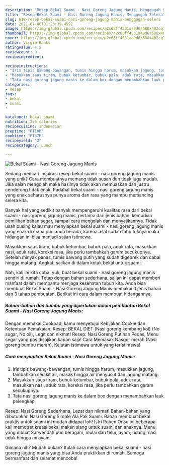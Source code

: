 ```yaml
---
description: "Resep Bekal Suami - Nasi Goreng Jagung Manis, Menggugah Selera"
title: "Resep Bekal Suami - Nasi Goreng Jagung Manis, Menggugah Selera"
slug: 618-resep-bekal-suami-nasi-goreng-jagung-manis-menggugah-selera
date: 2021-07-06T01:23:39.459Z
image: https://img-global.cpcdn.com/recipes/a2c68ff4531aa9d6/680x482cq70/bekal-suami-nasi-goreng-jagung-manis-foto-resep-utama.jpg
thumbnail: https://img-global.cpcdn.com/recipes/a2c68ff4531aa9d6/680x482cq70/bekal-suami-nasi-goreng-jagung-manis-foto-resep-utama.jpg
cover: https://img-global.cpcdn.com/recipes/a2c68ff4531aa9d6/680x482cq70/bekal-suami-nasi-goreng-jagung-manis-foto-resep-utama.jpg
author: Virgie Banks
ratingvalue: 4.5
reviewcount: 9
recipeingredient:

recipeinstructions:
- "Iris tipis bawang-bawangan, tumis hingga harum, masukkan jagung, tambahkan sedikit air, masak hingga air menyusut dan jagung matang."
- "Masukkan saus tiram, bubuk ketumbar, bubuk pala, aduk rata, masukkan nasi, aduk rata, koreksi rasa, jika perlu tambahkan garam secukupnya."
- "Tata nasi goreng jagung manis ke dalam box dengan menambahkan lauk pelengkap."
categories:
- Resep
tags:
- bekal
- suami
- 

katakunci: bekal suami  
nutrition: 236 calories
recipecuisine: Indonesian
preptime: "PT10M"
cooktime: "PT37M"
recipeyield: "2"
recipecategory: Lunch

---
```



![Bekal Suami - Nasi Goreng Jagung Manis](https://img-global.cpcdn.com/recipes/a2c68ff4531aa9d6/680x482cq70/bekal-suami-nasi-goreng-jagung-manis-foto-resep-utama.jpg)

Sedang mencari inspirasi resep bekal suami - nasi goreng jagung manis yang unik? Cara membuatnya memang tidak susah dan tidak juga mudah. Jika salah mengolah maka hasilnya tidak akan memuaskan dan justru cenderung tidak enak. Padahal bekal suami - nasi goreng jagung manis yang enak seharusnya punya aroma dan rasa yang mampu memancing selera kita.

Banyak hal yang sedikit banyak mempengaruhi kualitas rasa dari bekal suami - nasi goreng jagung manis, pertama dari jenis bahan, kemudian pemilihan bahan segar, sampai cara mengolah dan menyajikannya. Tidak usah pusing kalau mau menyiapkan bekal suami - nasi goreng jagung manis yang enak di mana pun anda berada, karena asal sudah tahu triknya maka hidangan ini bisa menjadi sajian istimewa.

Masukkan saus tiram, bubuk ketumbar, bubuk pala, aduk rata, masukkan nasi, aduk rata, koreksi rasa, jika perlu tambahkan garam secukupnya. Setelah minyak panas, tumis bawang putih yang sudah digeprek dan cabai hingga matang. Angkat, sajikan di dalam kotak bekal untuk suami.


Nah, kali ini kita coba, yuk, buat bekal suami - nasi goreng jagung manis sendiri di rumah. Tetap dengan bahan sederhana, sajian ini dapat memberi manfaat dalam membantu menjaga kesehatan tubuh kita. Anda bisa membuat Bekal Suami - Nasi Goreng Jagung Manis memakai 0 jenis bahan dan 3 tahap pembuatan. Berikut ini cara dalam membuat hidangannya.

<!--inarticleads1-->

##### Bahan-bahan dan bumbu yang diperlukan dalam pembuatan Bekal Suami - Nasi Goreng Jagung Manis:



Dengan memakai Cookpad, kamu menyetujui Kebijakan Cookie dan Ketentuan Pemakaian. Resep: BEKAL DIET (Nasi goreng kembang kol) (No sugar, No oil), Legit dan nikmat! Resep: Nasi Goreng Putihan Pedas, Menu segar yang pas disajikan kapan saja! Cara Memasak Nasgor merah (Nasi goreng bumbu merah), Kejutan istimewa untuk yang teristimewa! 

<!--inarticleads2-->

##### Cara menyiapkan Bekal Suami - Nasi Goreng Jagung Manis:

1. Iris tipis bawang-bawangan, tumis hingga harum, masukkan jagung, tambahkan sedikit air, masak hingga air menyusut dan jagung matang.
1. Masukkan saus tiram, bubuk ketumbar, bubuk pala, aduk rata, masukkan nasi, aduk rata, koreksi rasa, jika perlu tambahkan garam secukupnya.
1. Tata nasi goreng jagung manis ke dalam box dengan menambahkan lauk pelengkap.


Resep: Nasi Goreng Sederhana, Lezat dan nikmat! Bahan-bahan yang dibutuhkan Nasi Goreng Simple Ala Pak Suami. Bahan membuat bekal praktis untuk suami ini mudah didapat loh! Istri Ruben Onsu ini beberapa kali memotret kreasi bekal makan siang untuk suami dan anaknya. Menu yang dibuat Sarwendah pun beragam, mulai dari telur, ayam, udang, nasi uduk hingga mi ayam. 

Gimana nih? Mudah bukan? Itulah cara menyiapkan bekal suami - nasi goreng jagung manis yang bisa Anda praktikkan di rumah. Semoga bermanfaat dan selamat mencoba!
